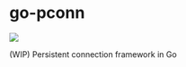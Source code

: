 # go-pconn

[![](https://api.travis-ci.org/msbu-tech/go-pconn.svg)](https://travis-ci.org/msbu-tech/go-pconn)

(WIP) Persistent connection framework in Go


